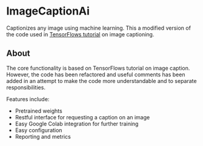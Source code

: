 # ImageCaptionAi
Captionizes any image using machine learning. This a modified version of the code used in [TensorFlows tutorial](https://www.tensorflow.org/tutorials/text/image_captioning) on image captioning. 

## About

The core functionality is based on TensorFlows tutorial on image caption. However, the code has been refactored and useful comments has been added in an attempt to make the code more understandable and to separate responsibilities. 

Features include: 
- Pretrained weights
- Restful interface for requesting a caption on an image
- Easy Google Colab integration for further training
- Easy configuration 
- Reporting and metrics


